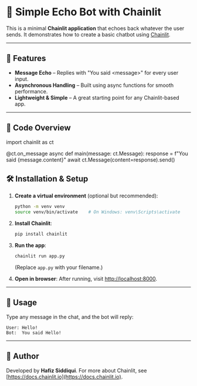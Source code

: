 # 💬 Simple Echo Bot with Chainlit

This is a minimal **Chainlit application** that echoes back whatever the user sends.
It demonstrates how to create a basic chatbot using [Chainlit](https://docs.chainlit.io).

---

## 🚀 Features

- **Message Echo** – Replies with "You said \<message\>" for every user input.
- **Asynchronous Handling** – Built using async functions for smooth performance.
- **Lightweight & Simple** – A great starting point for any Chainlit-based app.

---

## 📂 Code Overview


import chainlit as ct

@ct.on_message
async def main(message: ct.Message):
    response = f"You said {message.content}"
    await ct.Message(content=response).send()


## 🛠️ Installation & Setup

1. **Create a virtual environment** (optional but recommended):

   ```bash
   python -m venv venv
   source venv/bin/activate    # On Windows: venv\Scripts\activate
   ```

2. **Install Chainlit**:

   ```bash
   pip install chainlit
   ```

3. **Run the app**:

   ```bash
   chainlit run app.py
   ```

   (Replace `app.py` with your filename.)

4. **Open in browser**:
   After running, visit [http://localhost:8000](http://localhost:8000).

---

## 📌 Usage

Type any message in the chat, and the bot will reply:

```
User: Hello!
Bot:  You said Hello!
```

---

## 🧑 Author

Developed by **Hafiz Siddiqui**.
For more about Chainlit, see [https://docs.chainlit.io](https://docs.chainlit.io).


